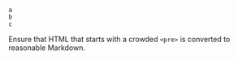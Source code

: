 
    a
    b
    c

Ensure that HTML that starts with a crowded `<pre>` is converted to reasonable
Markdown.
